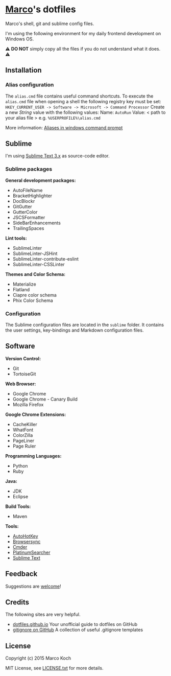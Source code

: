 # [Marco](https://github.com/markoch)'s dotfiles
Marco's shell, git and sublime config files.

I'm using the following environment for my daily frontend development on Windows OS.

:warning: **DO NOT** simply copy all the files if you do not understand what it does. :warning:

## Installation
### Alias configuration
The `alias.cmd` file contains useful command shortcuts. To execute the `alias.cmd` file when opening a shell the following registry key must be set:
`HKEY_CURRENT_USER -> Software -> Microsoft -> Command Processor`
Create a new *String* value with the following values:
Name: `AutoRun`
Value: < path to your alias file > e.g. `%USERPROFILE%\alias.cmd`

More information:
[Aliases in windows command prompt](http://stackoverflow.com/questions/20530996/aliases-in-windows-command-prompt)

## Sublime
I'm using [Sublime Text 3.x](http://www.sublimetext.com/) as source-code editor.
### Sublime packages
**General development packages:**
* AutoFileName
* BracketHighlighter
* DocBlockr
* GitGutter
* GutterColor
* JSCSFormatter
* SideBarEnhancements
* TrailingSpaces

**Lint tools:**
* SublimeLinter
* SublimeLinter-JSHint
* SublimeLinter-contribute-eslint
* SublimeLinter-CSSLinter

**Themes and Color Schema:**
* Materialize
* Flatland
* Ciapre color schema
* Phix Color Schema

### Configuration
The Sublime configuration files are located in the `sublime` folder. It contains the user settings, key-bindings and Markdown configuration files.

## Software
**Version Control:**
* Git
* TortoiseGit

**Web Browser:**
* Google Chrome
* Google Chrome - Canary Build
* Mozilla Firefox

**Google Chrome Extensions:**
* CacheKiller
* WhatFont
* ColorZilla
* PageLiner
* Page Ruler

**Programming Languages:**
* Python
* Ruby

**Java:**
* JDK
* Eclipse

**Build Tools:**
* Maven

**Tools:**
* [AutoHotKey](https://www.autohotkey.com/)
* [Browsersync](http://www.browsersync.io/)
* [Cmder](http://cmder.net/)
* [PlatinumSearcher](https://github.com/monochromegane/the_platinum_searcher)
* [Sublime Text](http://www.sublimetext.com/)

## Feedback
Suggestions are [welcome](https://github.com/markoch/dotfiles/issues)!

## Credits
The following sites are very helpful.
* [dotfiles.github.io](https://dotfiles.github.io/) Your unofficial guide to dotfiles on GitHub
* [gitignore on GitHub](https://github.com/github/gitignore) A collection of useful .gitignore templates

## License
Copyright (c) 2015 Marco Koch

MIT License, see [LICENSE.txt](LICENSE.txt) for more details.
